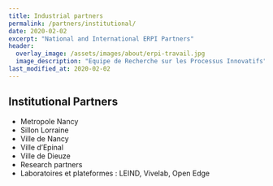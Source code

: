 ```yaml
---
title: Industrial partners
permalink: /partners/institutional/
date: 2020-02-02
excerpt: "National and International ERPI Partners"
header:
  overlay_image: /assets/images/about/erpi-travail.jpg
  image_description: "Equipe de Recherche sur les Processus Innovatifs"
last_modified_at: 2020-02-02
---
```


## Institutional Partners 

- Metropole Nancy 
- Sillon Lorraine 
- Ville de Nancy
- Ville d’Epinal 
- Ville de Dieuze
- Research partners 
- Laboratoires et plateformes : LEIND, Vivelab, Open Edge
